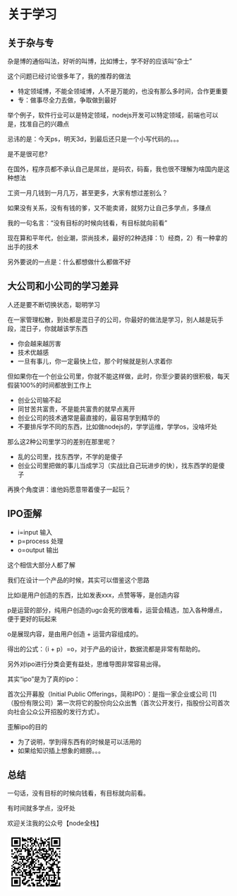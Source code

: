 # 关于学习

## 关于杂与专

杂是博的通俗叫法，好听的叫博，比如博士，学不好的应该叫“杂士”

这个问题已经讨论很多年了，我的推荐的做法

- 特定领域博，不能全领域博，人不是万能的，也没有那么多时间，合作更重要
- 专：做事尽全力去做，争取做到最好

举个例子，软件行业可以是特定领域，nodejs开发可以特定领域，前端也可以是，找准自己的兴趣点

忌讳的是：今天ps，明天3d，到最后还只是一个小写代码的。。。

是不是很可悲?

在国外，程序员都不承认自己是屌丝，是码农，码畜，我也很不理解为啥国内是这种想法

工资一月几钱到一月几万，甚至更多，大家有想过差别么？

如果没有关系，没有有钱的爹，又不能卖肾，就努力让自己多学点，多赚点

我的一句名言：“没有目标的时候向钱看，有目标就向前看”

现在算和平年代，创业潮，崇尚技术，最好的2种选择：1）经商，2）有一种拿的出手的技术

另外要说的一点是：什么都想做什么都做不好


## 大公司和小公司的学习差异

人还是要不断切换状态，聪明学习

在一家管理松散，到处都是混日子的公司，你最好的做法是学习，别人越是玩手段，混日子，你就越该学东西

- 你会越来越厉害
- 技术优越感
- 一旦有事儿，你一定最快上位，那个时候就是别人求着你

但如果你在一个创业公司里，你就不能这样做，此时，你至少要装的很积极，每天假装100%的时间都放到工作上

- 创业公司输不起
- 同甘苦共富贵，不是能共富贵的就早点离开
- 创业公司的技术通常是最直接的，最容易学到精华的
- 不要排斥学不同的东西，比如做nodejs的，学学运维，学学os，没啥坏处

那么这2种公司里学习的差别在那里呢？

- 乱的公司里，找东西学，不学的是傻子
- 创业公司里把做的事儿当成学习（实战比自己玩进步的快），找东西学的是傻子

再换个角度讲：谁他妈愿意带着傻子一起玩？

## IPO歪解

- i=input 输入
- p=process 处理
- o=output 输出

这个相信大部分人都了解

我们在设计一个产品的时候，其实可以借鉴这个思路

比如i是用户创造的东西，比如发表xxx，点赞等等，是创造内容

p是运营的部分，纯用户创造的ugc会死的很难看，运营会精选，加入各种爆点，便于更好的玩起来

o是展现内容，是由用户创造 + 运营内容组成的。

得出的公式：（i + p）=o，对于产品的设计，数据流都是非常有帮助的。

另外对ipo进行分类会更有益处，思维导图非常容易出得。

其实“ipo”是为了真的ipo：

首次公开募股（Initial Public Offerings，简称IPO）：是指一家企业或公司 [1] （股份有限公司）第一次将它的股份向公众出售（首次公开发行，指股份公司首次向社会公众公开招股的发行方式）。

歪解ipo的目的

- 为了说明，学到得东西有的时候是可以活用的
- 如果给知识插上想象的翅膀。。。

## 总结

一句话，没有目标的时候向钱看，有目标就向前看。

有时间就多学点，没坏处

欢迎关注我的公众号【node全栈】

![](/css/node全栈-公众号.png)


